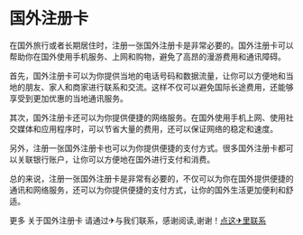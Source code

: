 # 国外注册卡

在国外旅行或者长期居住时，注册一张国外注册卡是非常必要的。国外注册卡可以帮助你在国外使用手机服务、上网和购物，避免了高昂的漫游费用和通讯障碍。

首先，国外注册卡可以为你提供当地的电话号码和数据流量，让你可以方便地和当地的朋友、家人和商家进行联系和交流。这样不仅可以避免国际长途费用，还能够享受到更加优惠的当地通讯服务。

其次，国外注册卡还可以为你提供便捷的网络服务。在国外使用手机上网、使用社交媒体和应用程序时，可以节省大量的费用，还可以保证网络的稳定和速度。

另外，注册一张国外注册卡也可以为你提供便捷的支付方式。很多国外注册卡都可以关联银行账户，让你可以方便地在国外进行支付和消费。

总的来说，注册一张国外注册卡是非常有必要的，不仅可以为你在国外提供便捷的通讯和网络服务，还可以为你提供便捷的支付方式，让你的国外生活更加便利和舒适。

更多 关于国外注册卡 请通过✈与我们联系，感谢阅读,谢谢！[点这✈里联系](https://b.k02.cc)